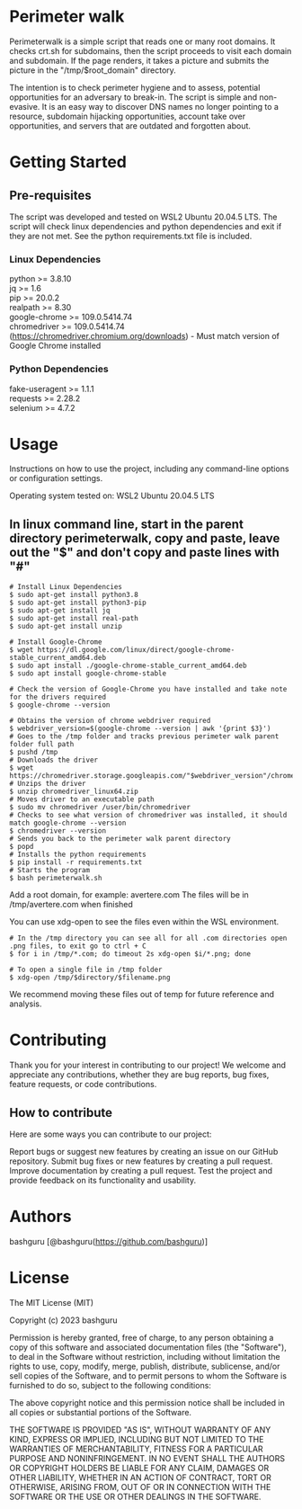 # Perimeter walk
Perimeterwalk is a simple script that reads one or many root domains.  It checks crt.sh for subdomains, then the script proceeds to visit each domain and subdomain.  If the page renders, it takes a picture and submits the picture in the "/tmp/$root_domain" directory.

The intention is to check perimeter hygiene and to assess, potential opportunities for an adversary to break-in.  The script is simple and non-evasive.  It is an easy way to discover DNS names no longer pointing to a resource, subdomain hijacking opportunities, account take over opportunities, and servers that are outdated and forgotten about.

# Getting Started

## Pre-requisites
The script was developed and tested on WSL2 Ubuntu 20.04.5 LTS.  The script will check linux dependencies and python dependencies and exit if they are not met.  See the python requirements.txt file is included.

### Linux Dependencies
python >= 3.8.10  <br>
jq >= 1.6  <br>
pip >= 20.0.2  <br>
realpath >= 8.30  <br>
google-chrome >= 109.0.5414.74  <br>
chromedriver >= 109.0.5414.74 (https://chromedriver.chromium.org/downloads) - Must match version of Google Chrome installed  <br>

### Python Dependencies
fake-useragent >= 1.1.1  <br>
requests >= 2.28.2  <br>
selenium >= 4.7.2  <br>

# Usage
Instructions on how to use the project, including any command-line options or configuration settings.

Operating system tested on: WSL2 Ubuntu 20.04.5 LTS

## In linux command line, start in the parent directory perimeterwalk, copy and paste, leave out the "$" and don't copy and paste lines with "#"

```
# Install Linux Dependencies
$ sudo apt-get install python3.8
$ sudo apt-get install python3-pip
$ sudo apt-get install jq
$ sudo apt-get install real-path
$ sudo apt-get install unzip

# Install Google-Chrome
$ wget https://dl.google.com/linux/direct/google-chrome-stable_current_amd64.deb
$ sudo apt install ./google-chrome-stable_current_amd64.deb
$ sudo apt install google-chrome-stable

# Check the version of Google-Chrome you have installed and take note for the drivers required
$ google-chrome --version

# Obtains the version of chrome webdriver required
$ webdriver_version=$(google-chrome --version | awk '{print $3}')
# Goes to the /tmp folder and tracks previous perimeter walk parent folder full path
$ pushd /tmp
# Downloads the driver
$ wget https://chromedriver.storage.googleapis.com/"$webdriver_version"/chromedriver_linux64.zip
# Unzips the driver
$ unzip chromedriver_linux64.zip
# Moves driver to an executable path
$ sudo mv chromedriver /user/bin/chromedriver
# Checks to see what version of chromedriver was installed, it should match google-chrome --version
$ chromedriver --version
# Sends you back to the perimeter walk parent directory
$ popd
# Installs the python requirements
$ pip install -r requirements.txt
# Starts the program
$ bash perimeterwalk.sh
```

Add a root domain, for example: avertere.com
The files will be in /tmp/avertere.com when finished

You can use xdg-open to see the files even within the WSL environment.

```
# In the /tmp directory you can see all for all .com directories open .png files, to exit go to ctrl + C
$ for i in /tmp/*.com; do timeout 2s xdg-open $i/*.png; done 

# To open a single file in /tmp folder
$ xdg-open /tmp/$directory/$filename.png
```

We recommend moving these files out of temp for future reference and analysis. 

# Contributing
Thank you for your interest in contributing to our project! We welcome and appreciate any contributions, whether they are bug reports, bug fixes, feature requests, or code contributions.

## How to contribute
Here are some ways you can contribute to our project:

Report bugs or suggest new features by creating an issue on our GitHub repository.
Submit bug fixes or new features by creating a pull request.
Improve documentation by creating a pull request.
Test the project and provide feedback on its functionality and usability.

# Authors
bashguru [@bashguru(https://github.com/bashguru)]

# License
The MIT License (MIT)

Copyright (c) 2023 bashguru

Permission is hereby granted, free of charge, to any person obtaining a copy
of this software and associated documentation files (the "Software"), to deal
in the Software without restriction, including without limitation the rights
to use, copy, modify, merge, publish, distribute, sublicense, and/or sell
copies of the Software, and to permit persons to whom the Software is
furnished to do so, subject to the following conditions:

The above copyright notice and this permission notice shall be included in all
copies or substantial portions of the Software.

THE SOFTWARE IS PROVIDED "AS IS", WITHOUT WARRANTY OF ANY KIND, EXPRESS OR
IMPLIED, INCLUDING BUT NOT LIMITED TO THE WARRANTIES OF MERCHANTABILITY,
FITNESS FOR A PARTICULAR PURPOSE AND NONINFRINGEMENT. IN NO EVENT SHALL THE
AUTHORS OR COPYRIGHT HOLDERS BE LIABLE FOR ANY CLAIM, DAMAGES OR OTHER
LIABILITY, WHETHER IN AN ACTION OF CONTRACT, TORT OR OTHERWISE, ARISING FROM,
OUT OF OR IN CONNECTION WITH THE SOFTWARE OR THE USE OR OTHER DEALINGS IN THE
SOFTWARE.
